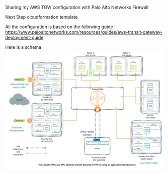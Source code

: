 Sharing my AWS TGW configuration with Palo Alto Networks Firewall

Next Step cloudformation template

All the configuration is based on the following guide : 
https://www.paloaltonetworks.com/resources/guides/aws-transit-gateway-deployment-guide

Here is a schema
![Schema of AWS TGW transit with Palo Alto Networks Firewall](schema.png)
